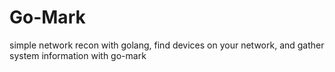 # Go-Mark
simple network recon with golang, find devices on your network, and gather system information with go-mark
